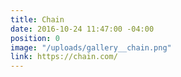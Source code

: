 ```yaml
---
title: Chain
date: 2016-10-24 11:47:00 -04:00
position: 0
image: "/uploads/gallery__chain.png"
link: https://chain.com/
---
```


